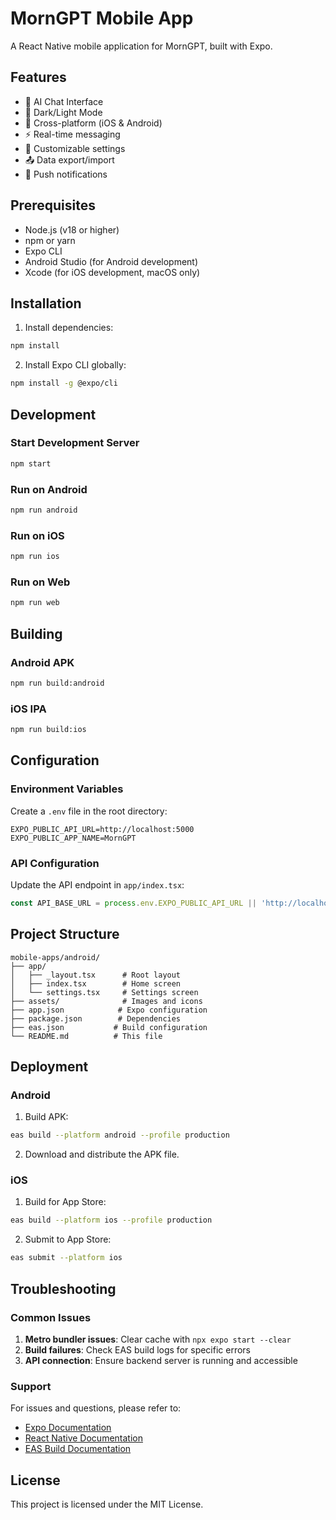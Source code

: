 # MornGPT Mobile App

A React Native mobile application for MornGPT, built with Expo.

## Features

- 🤖 AI Chat Interface
- 🌙 Dark/Light Mode
- 📱 Cross-platform (iOS & Android)
- ⚡ Real-time messaging
- 🔧 Customizable settings
- 📤 Data export/import
- 🔔 Push notifications

## Prerequisites

- Node.js (v18 or higher)
- npm or yarn
- Expo CLI
- Android Studio (for Android development)
- Xcode (for iOS development, macOS only)

## Installation

1. Install dependencies:
```bash
npm install
```

2. Install Expo CLI globally:
```bash
npm install -g @expo/cli
```

## Development

### Start Development Server
```bash
npm start
```

### Run on Android
```bash
npm run android
```

### Run on iOS
```bash
npm run ios
```

### Run on Web
```bash
npm run web
```

## Building

### Android APK
```bash
npm run build:android
```

### iOS IPA
```bash
npm run build:ios
```

## Configuration

### Environment Variables
Create a `.env` file in the root directory:
```
EXPO_PUBLIC_API_URL=http://localhost:5000
EXPO_PUBLIC_APP_NAME=MornGPT
```

### API Configuration
Update the API endpoint in `app/index.tsx`:
```javascript
const API_BASE_URL = process.env.EXPO_PUBLIC_API_URL || 'http://localhost:5000';
```

## Project Structure

```
mobile-apps/android/
├── app/
│   ├── _layout.tsx      # Root layout
│   ├── index.tsx        # Home screen
│   └── settings.tsx     # Settings screen
├── assets/              # Images and icons
├── app.json            # Expo configuration
├── package.json        # Dependencies
├── eas.json           # Build configuration
└── README.md          # This file
```

## Deployment

### Android
1. Build APK:
```bash
eas build --platform android --profile production
```

2. Download and distribute the APK file.

### iOS
1. Build for App Store:
```bash
eas build --platform ios --profile production
```

2. Submit to App Store:
```bash
eas submit --platform ios
```

## Troubleshooting

### Common Issues

1. **Metro bundler issues**: Clear cache with `npx expo start --clear`
2. **Build failures**: Check EAS build logs for specific errors
3. **API connection**: Ensure backend server is running and accessible

### Support

For issues and questions, please refer to:
- [Expo Documentation](https://docs.expo.dev/)
- [React Native Documentation](https://reactnative.dev/)
- [EAS Build Documentation](https://docs.expo.dev/build/introduction/)

## License

This project is licensed under the MIT License.
